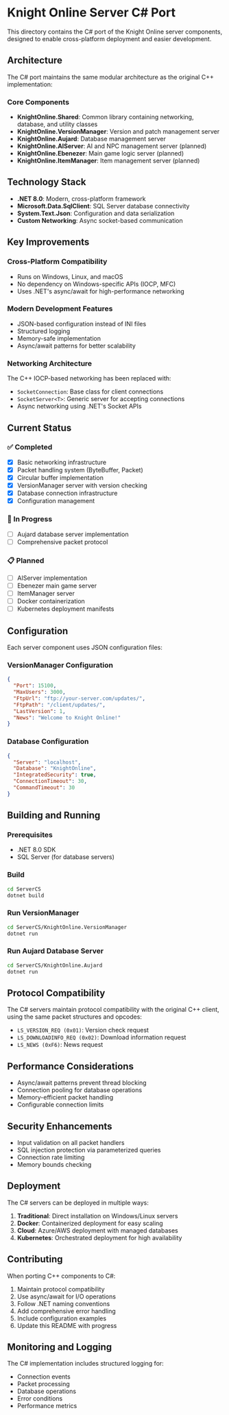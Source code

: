 # Knight Online Server C# Port

This directory contains the C# port of the Knight Online server components, designed to enable cross-platform deployment and easier development.

## Architecture

The C# port maintains the same modular architecture as the original C++ implementation:

### Core Components

- **KnightOnline.Shared**: Common library containing networking, database, and utility classes
- **KnightOnline.VersionManager**: Version and patch management server
- **KnightOnline.Aujard**: Database management server  
- **KnightOnline.AIServer**: AI and NPC management server (planned)
- **KnightOnline.Ebenezer**: Main game logic server (planned)
- **KnightOnline.ItemManager**: Item management server (planned)

## Technology Stack

- **.NET 8.0**: Modern, cross-platform framework
- **Microsoft.Data.SqlClient**: SQL Server database connectivity
- **System.Text.Json**: Configuration and data serialization
- **Custom Networking**: Async socket-based communication

## Key Improvements

### Cross-Platform Compatibility
- Runs on Windows, Linux, and macOS
- No dependency on Windows-specific APIs (IOCP, MFC)
- Uses .NET's async/await for high-performance networking

### Modern Development Features
- JSON-based configuration instead of INI files
- Structured logging
- Memory-safe implementation
- Async/await patterns for better scalability

### Networking Architecture
The C++ IOCP-based networking has been replaced with:
- `SocketConnection`: Base class for client connections
- `SocketServer<T>`: Generic server for accepting connections
- Async networking using .NET's Socket APIs

## Current Status

### ✅ Completed
- [x] Basic networking infrastructure
- [x] Packet handling system (ByteBuffer, Packet)
- [x] Circular buffer implementation
- [x] VersionManager server with version checking
- [x] Database connection infrastructure
- [x] Configuration management

### 🚧 In Progress
- [ ] Aujard database server implementation
- [ ] Comprehensive packet protocol

### 📋 Planned
- [ ] AIServer implementation
- [ ] Ebenezer main game server
- [ ] ItemManager server
- [ ] Docker containerization
- [ ] Kubernetes deployment manifests

## Configuration

Each server component uses JSON configuration files:

### VersionManager Configuration
```json
{
  "Port": 15100,
  "MaxUsers": 3000,
  "FtpUrl": "ftp://your-server.com/updates/",
  "FtpPath": "/client/updates/",
  "LastVersion": 1,
  "News": "Welcome to Knight Online!"
}
```

### Database Configuration
```json
{
  "Server": "localhost",
  "Database": "KnightOnline",
  "IntegratedSecurity": true,
  "ConnectionTimeout": 30,
  "CommandTimeout": 30
}
```

## Building and Running

### Prerequisites
- .NET 8.0 SDK
- SQL Server (for database servers)

### Build
```bash
cd ServerCS
dotnet build
```

### Run VersionManager
```bash
cd ServerCS/KnightOnline.VersionManager
dotnet run
```

### Run Aujard Database Server
```bash
cd ServerCS/KnightOnline.Aujard
dotnet run
```

## Protocol Compatibility

The C# servers maintain protocol compatibility with the original C++ client, using the same packet structures and opcodes:

- `LS_VERSION_REQ (0x01)`: Version check request
- `LS_DOWNLOADINFO_REQ (0x02)`: Download information request
- `LS_NEWS (0xF6)`: News request

## Performance Considerations

- Async/await patterns prevent thread blocking
- Connection pooling for database operations
- Memory-efficient packet handling
- Configurable connection limits

## Security Enhancements

- Input validation on all packet handlers
- SQL injection protection via parameterized queries
- Connection rate limiting
- Memory bounds checking

## Deployment

The C# servers can be deployed in multiple ways:

1. **Traditional**: Direct installation on Windows/Linux servers
2. **Docker**: Containerized deployment for easy scaling
3. **Cloud**: Azure/AWS deployment with managed databases
4. **Kubernetes**: Orchestrated deployment for high availability

## Contributing

When porting C++ components to C#:

1. Maintain protocol compatibility
2. Use async/await for I/O operations
3. Follow .NET naming conventions
4. Add comprehensive error handling
5. Include configuration examples
6. Update this README with progress

## Monitoring and Logging

The C# implementation includes structured logging for:
- Connection events
- Packet processing
- Database operations
- Error conditions
- Performance metrics